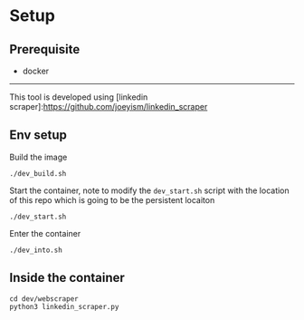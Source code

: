 # Setup
## Prerequisite
- docker
----------------------
This tool is developed using [linkedin scraper]:https://github.com/joeyism/linkedin_scraper
## Env setup
Build the image
```
./dev_build.sh
```
Start the container, note to modify the `dev_start.sh` script with the location of this repo which is going to be the persistent locaiton
```
./dev_start.sh
```
Enter the container
```
./dev_into.sh
```

## Inside the container

```
cd dev/webscraper
python3 linkedin_scraper.py
```

